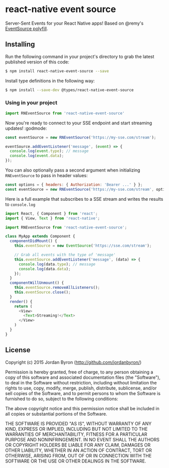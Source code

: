 react-native event source
=========================

Server-Sent Events for your React Native apps! Based on @remy's
[EventSource polyfill](https://github.com/remy/polyfills/blob/master/EventSource.js).

## Installing

Run the following command in your project's directory to grab the latest published version of this code:

```bash
$ npm install react-native-event-source --save
```

Install type definitions in the following way:

```bash
$ npm install --save-dev @types/react-native-event-source
```

### Using in your project

```js
import RNEventSource from 'react-native-event-source'
```

Now you're ready to connect to your SSE endpoint and start streaming updates!
:godmode:

```js
const eventSource = new RNEventSource('https://my-sse.com/stream');

eventSource.addEventListener('message', (event) => {
  console.log(event.type); // message
  console.log(event.data);
});
```

You can also optionally pass a second argument when initializing `RNEventSource` to pass in header values:

```js
const options = { headers: { Authorization: 'Bearer ...' } };
const eventSource = new RNEventSource('https://my-sse.com/stream', options);
```

Here is a full example that subscribes to a SSE stream and writes the results to `console.log`

```js
import React, { Component } from 'react';
import { View, Text } from 'react-native';

import RNEventSource from 'react-native-event-source';

class MyApp extends Component {
  componentDidMount() {
    this.eventSource = new EventSource('https://sse.com/stream');

    // Grab all events with the type of 'message'
    this.eventSource.addEventListener('message', (data) => {
      console.log(data.type); // message
      console.log(data.data);
    });
  }
  componentWillUnmount() {
    this.eventSource.removeAllListeners();
    this.eventSource.close();
  }
  render() {
    return (
      <View>
        <Text>Streaming!</Text>
      </View>
    )
  }
}
```

## License

Copyright (c) 2015 Jordan Byron (http://github.com/jordanbyron/)

Permission is hereby granted, free of charge, to any person obtaining a copy
of this software and associated documentation files (the "Software"), to deal
in the Software without restriction, including without limitation the rights
to use, copy, modify, merge, publish, distribute, sublicense, and/or sell
copies of the Software, and to permit persons to whom the Software is
furnished to do so, subject to the following conditions:

The above copyright notice and this permission notice shall be included in
all copies or substantial portions of the Software.

THE SOFTWARE IS PROVIDED "AS IS", WITHOUT WARRANTY OF ANY KIND, EXPRESS OR
IMPLIED, INCLUDING BUT NOT LIMITED TO THE WARRANTIES OF MERCHANTABILITY,
FITNESS FOR A PARTICULAR PURPOSE AND NONINFRINGEMENT. IN NO EVENT SHALL THE
AUTHORS OR COPYRIGHT HOLDERS BE LIABLE FOR ANY CLAIM, DAMAGES OR OTHER
LIABILITY, WHETHER IN AN ACTION OF CONTRACT, TORT OR OTHERWISE, ARISING FROM,
OUT OF OR IN CONNECTION WITH THE SOFTWARE OR THE USE OR OTHER DEALINGS IN
THE SOFTWARE.
